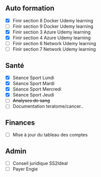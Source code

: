 
## Auto formation

- [x] Finir section 8 Docker Udemy learning
- [ ] Finir section 9 Docker Udemy learning
- [x] Finir section 3 Azure Udemy learning
- [x] Finir section 4 Azure Udemy learning
- [ ] Finir section 6 Network Udemy learning
- [ ] Finir section 7 Network Udemy learning

## Santé

- [x] Séance Sport Lundi
- [x] Séance Sport Mardi
- [x] Séance Sport Mercredi
- [x] Séance  Sport Jeudi
- [ ] ~~Analyses de sang~~
- [ ] Documentation teratome/cancer..

## Finances

- [ ] Mise à jour du tableau des comptes

## Admin 

- [ ] Conseil juridique SS2Ideal
- [ ] Payer Engie